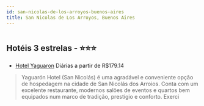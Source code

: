 ```yaml
---
id: san-nicolas-de-los-arroyos-buenos-aires
title: San Nicolas de Los Arroyos, Buenos Aires
---
```


<center><img src="http://www.hotelresb2b.com/images/hoteles/199471_foto_1.jpg" alt="" /></center>


## Hotéis 3 estrelas - ⭐️⭐️⭐️

-    [Hotel Yaguaron](https://www.hurb.com/hoteis/san-nicolas-de-los-arroyos/hotel-yaguaron-JNP-JP051405?cmp=18055) Diárias a partir de R$179.14
   > Yaguarón Hotel (San Nicolás) é uma agradável e conveniente opção de hospedagem na cidade de San Nicolás dos Arroios. Conta com um excelente restaurante, modernos salões de eventos e quartos bem equipados num marco de tradição, prestígio e conforto. Exerci
